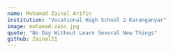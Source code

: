 ```yaml
---
name: Muhamad Zainal Arifin
institution: "Vocational High School 2 Karanganyar"
image: muhamad-zain.jpg
quote: "No Day Without Learn Several New Things"
github: Zainal21
---
```

